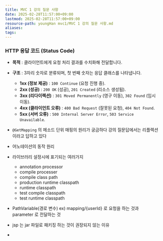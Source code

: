 ```yaml
---
title: MVC 1 강의 질문 사항
date: 2025-02-28T11:57:00+09:00
lastmod: 2025-02-28T11:57:00+09:00
resource-path: youngHan mvc1/MVC 1 강의 질문 사항.md
aliases: 
tags: 
---
```

### 





### **HTTP 응답 코드 (Status Code)**

- **목적** : 클라이언트에게 요청 처리 결과를 수치화해 전달합니다.
- **구조** : 3자리 숫자로 분류되며, 첫 번째 숫자는 응답 클래스를 나타냅니다.
    - **1xx (정보 제공)** : `100 Continue` (요청 진행 중).
    - **2xx (성공)** : `200 OK` (성공), `201 Created` (리소스 생성됨).
    - **3xx (리다이렉션)** : `301 Moved Permanently` (영구 이동), `302 Found` (임시 이동).
    - **4xx (클라이언트 오류)** : `400 Bad Request` (잘못된 요청), `404 Not Found`.
    - **5xx (서버 오류)** : `500 Internal Server Error`, `503 Service Unavailable`.




- `@GetMapping` 의 메소드 단위 매핑의 원리가 궁금하다 강의 질문답에서는 리플렉션이라고 답하고 있다
- 어노테이션의 동작 원리
- 라이브러리 설정시에 표기되는 여러가지
	- annotation processor
	- compile processer
	- compile class path
	- production runtime classpath 
	- runtime classpath
	- test compile classpath
	- test runtime classpath
- PathVariable(경로 변수) ex) mapping/{userId} 로 요청을 하는 것과 parameter 로 전달하는 것
- jsp 는 jar 파일로 패키징 하는 것이 권장되지 않는 이유
- 